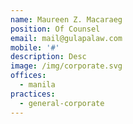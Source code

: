 ```yaml
---
name: Maureen Z. Macaraeg
position: Of Counsel
email: mail@gulapalaw.com
mobile: '#'
description: Desc
image: /img/corporate.svg
offices:
  - manila
practices:
  - general-corporate
---
```

